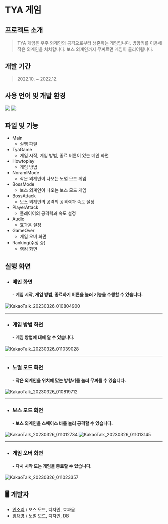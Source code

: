 # TYA 게임
## 프로젝트 소개
> TYA 게임은 우주 외계인의 공격으로부터 생존하는 게임입니다.
> 방향키를 이용해 작은 외계인을 처치합니다.
> 보스 외계인까지 무찌르면 게임이 클리어됩니다.
## 개발 기간
> 2022.10. ~ 2022.12.
## 사용 언어 및 개발 환경
<img src="https://img.shields.io/badge/Java-007396.svg?&style=for-the-badge&logo=Java&logoColor=white">
<img src="https://img.shields.io/badge/Eclipse%20IDE-2C2255.svg?&style=for-the-badge&logo=Eclipse%20IDE&logoColor=white">

## 파일 및 기능
- Main
  - 실행 파일
- TyaGame
  - 게임 시작, 게임 방법, 종료 버튼이 있는 메인 화면
- Howtoplay
  - 게임 방법
- NoramlMode
  - 작은 외계인이 나오는 노멀 모드 게임
- BossMode
  - 보스 외계인이 나오는 보스 모드 게임
- BossAttack
  - 보스 외계인의 공격의 공격력과 속도 설정
- PlayerAttack
  - 플레이어의 공격력과 속도 설정
- Audio
  - 효과음 설정
- GameOver
  - 게임 오버 화면
- Ranking(수정 중)
  - 랭킹 화면
## 실행 화면
- ### 메인 화면
  #### - 게임 시작, 게임 방법, 종료하기 버튼을 눌러 기능을 수행할 수 있습니다.
![KakaoTalk_20230326_010804900](https://user-images.githubusercontent.com/82927307/227729226-6d2e6103-8175-4ee3-8c97-803b14d52479.png)

---

- ### 게임 방법 화면
  #### - 게임 방법에 대해 알 수 있습니다.
![KakaoTalk_20230326_011039028](https://user-images.githubusercontent.com/82927307/227729409-383f63c2-8f59-4dd8-b2a6-7c6b00374c67.png)

---

- ### 노멀 모드 화면
  #### - 작은 외계인을 위치에 맞는 방향키를 눌러 무찌를 수 있습니다.
![KakaoTalk_20230326_010819712](https://user-images.githubusercontent.com/82927307/227729435-8d4fc39c-b9be-4a24-96c7-8dbc3063b1b2.png)

---

- ### 보스 모드 화면
  #### - 보스 외계인을 스페이스 바를 눌러 공격할 수 있습니다.
![KakaoTalk_20230326_011012734](https://user-images.githubusercontent.com/82927307/227729451-9281f696-7f09-42fe-af10-8cf192b7a058.png)
![KakaoTalk_20230326_011013145](https://user-images.githubusercontent.com/82927307/227729514-e88cedc9-6956-4747-8c53-7f290dd356c9.png)

---

- ### 게임 오버 화면
  #### - 다시 시작 또는 게임을 종료할 수 있습니다.
![KakaoTalk_20230326_011023357](https://user-images.githubusercontent.com/82927307/227729499-2cff34dd-8d84-49ca-b82f-a857b1d6f8ca.png)

## 🖥 개발자
- [인소리](https://github.com/Insori) / 보스 모드, 디자인, 효과음
- [임채영](https://github.com/chaeyoung1027) / 노멀 모드, 디자인, DB
